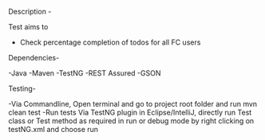 Description -

Test aims to 

- Check percentage completion of todos for all FC users

Dependencies-

-Java
-Maven
-TestNG
-REST Assured
-GSON

Testing-

-Via Commandline, Open terminal and go to project root folder and run mvn clean test
-Run tests Via TestNG plugin in Eclipse/IntelliJ, directly run Test class or Test method as required in run or debug mode by right clicking on testNG.xml and choose run
